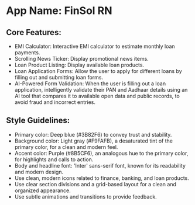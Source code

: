 # **App Name**: FinSol RN

## Core Features:

- EMI Calculator: Interactive EMI calculator to estimate monthly loan payments.
- Scrolling News Ticker: Display promotional news items.
- Loan Product Listing: Display available loan products.
- Loan Application Forms: Allow the user to apply for different loans by filling out and submitting loan forms.
- AI-Powered Form Validation: When the user is filling out a loan application, intelligently validate their PAN and Aadhaar details using an AI tool that compares it to available open data and public records, to avoid fraud and incorrect entries.

## Style Guidelines:

- Primary color: Deep blue (#3B82F6) to convey trust and stability.
- Background color: Light gray (#F9FAFB), a desaturated tint of the primary color, for a clean and modern feel.
- Accent color: Purple (#8B5CF6), an analogous hue to the primary color, for highlights and calls to action.
- Body and headline font: 'Inter' sans-serif font, known for its readability and modern design.
- Use clean, modern icons related to finance, banking, and loan products.
- Use clear section divisions and a grid-based layout for a clean and organized appearance.
- Use subtle animations and transitions to provide feedback.